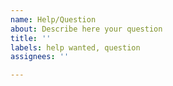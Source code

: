 ```yaml
---
name: Help/Question
about: Describe here your question
title: ''
labels: help wanted, question
assignees: ''

---
```



